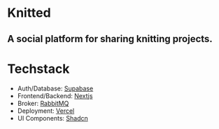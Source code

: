 # Knitted 
## A social platform for sharing knitting projects. 

# Techstack
- Auth/Database: [Supabase](https://supabase.com/)
- Frontend/Backend: [Nextjs](https://nextjs.org/) 
- Broker: [RabbitMQ](https://www.rabbitmq.com/) 
- Deployment: [Vercel](https://vercel.com/)
- UI Components: [Shadcn](https://ui.shadcn.com/docs)
